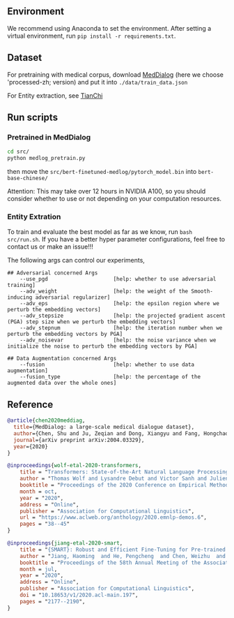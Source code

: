 ## Environment
We recommend using Anaconda to set the environment. After setting a virtual environment, run `pip install -r requirements.txt`.

## Dataset
For pretraining with medical corpus, download [MedDialog](https://drive.google.com/drive/folders/11sglwm6-cY7gjeqlZaMxL_MDKDMLdhym) (here we choose 'processed-zh; version) and put it into `./data/train_data.json`

For Entity extraction, see [TianChi](https://tianchi.aliyun.com/dataset/dataDetail?dataId=95414#1)

## Run scripts
### Pretrained in MedDialog
```bash
cd src/
python medlog_pretrain.py
```
then move the `src/bert-finetuned-medlog/pytorch_model.bin` into `bert-base-chinese/`

Attention: This may take over 12 hours in NVIDIA A100, so you should consider whether to use or not depending on your computation resources.

### Entity Extration
To train and evaluate the best model as far as we know, run `bash src/run.sh`. If you have a better hyper parameter configurations, feel free to contact us or make an issue!!!

The following args can control our experiments,
```
## Adversarial concerned Args
    --use_pgd                     [help: whether to use adversarial training]
    --adv_weight                  [help: the weight of the Smooth-inducing adversarial regularizer]
    --adv_eps                     [help: the epsilon region where we perturb the embedding vectors]
    --adv_stepsize                [help: the projected gradient ascent (PGA) step size when we perturb the embedding vectors] 
    --adv_stepnum                 [help: the iteration number when we perturb the embedding vectors by PGA]
    --adv_noisevar                [help: the noise variance when we initialize the noise to perturb the embedding vectors by PGA]

## Data Augmentation concerned Args
    --fusion                      [help: whether to use data augmentation]
    --fusion_type                 [help: the percentage of the augmented data over the whole ones]
```


## Reference
```bibtex
@article{chen2020meddiag,
  title={MedDialog: a large-scale medical dialogue dataset},
  author={Chen, Shu and Ju, Zeqian and Dong, Xiangyu and Fang, Hongchao and Wang, Sicheng and Yang, Yue and Zeng, Jiaqi and Zhang, Ruisi and Zhang, Ruoyu and Zhou, Meng and Zhu, Penghui and Xie, Pengtao},
  journal={arXiv preprint arXiv:2004.03329}, 
  year={2020}
}
```

```bibtex
@inproceedings{wolf-etal-2020-transformers,
    title = "Transformers: State-of-the-Art Natural Language Processing",
    author = "Thomas Wolf and Lysandre Debut and Victor Sanh and Julien Chaumond and Clement Delangue and Anthony Moi and Pierric Cistac and Tim Rault and Rémi Louf and Morgan Funtowicz and Joe Davison and Sam Shleifer and Patrick von Platen and Clara Ma and Yacine Jernite and Julien Plu and Canwen Xu and Teven Le Scao and Sylvain Gugger and Mariama Drame and Quentin Lhoest and Alexander M. Rush",
    booktitle = "Proceedings of the 2020 Conference on Empirical Methods in Natural Language Processing: System Demonstrations",
    month = oct,
    year = "2020",
    address = "Online",
    publisher = "Association for Computational Linguistics",
    url = "https://www.aclweb.org/anthology/2020.emnlp-demos.6",
    pages = "38--45"
}
```

```bibtex
@inproceedings{jiang-etal-2020-smart,
    title = "{SMART}: Robust and Efficient Fine-Tuning for Pre-trained Natural Language Models through Principled Regularized Optimization",
    author = "Jiang, Haoming  and He, Pengcheng  and Chen, Weizhu  and Liu, Xiaodong  and Gao, Jianfeng  and Zhao, Tuo",
    booktitle = "Proceedings of the 58th Annual Meeting of the Association for Computational Linguistics",
    month = jul,
    year = "2020",
    address = "Online",
    publisher = "Association for Computational Linguistics",
    doi = "10.18653/v1/2020.acl-main.197",
    pages = "2177--2190",
}
```
